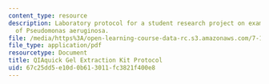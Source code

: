 ```yaml
---
content_type: resource
description: Laboratory protocol for a student research project on examining the biology
  of Pseudomonas aeruginosa.
file: /media/https%3A/open-learning-course-data-rc.s3.amazonaws.com/7-13-experimental-microbial-genetics-fall-2008/67c25dd5e10d0b613011fc3821f400e8_MIT7_13f08_lab18_Protocol_QIAquickGel.pdf
file_type: application/pdf
resourcetype: Document
title: QIAquick Gel Extraction Kit Protocol
uid: 67c25dd5-e10d-0b61-3011-fc3821f400e8
---
```

